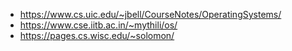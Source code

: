 * https://www.cs.uic.edu/~jbell/CourseNotes/OperatingSystems/
* https://www.cse.iitb.ac.in/~mythili/os/
* https://pages.cs.wisc.edu/~solomon/
